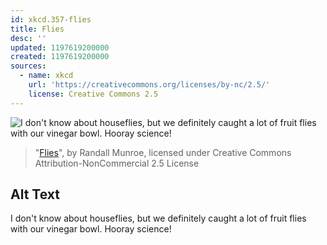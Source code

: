 ```yaml
---
id: xkcd.357-flies
title: Flies
desc: ''
updated: 1197619200000
created: 1197619200000
sources:
  - name: xkcd
    url: 'https://creativecommons.org/licenses/by-nc/2.5/'
    license: Creative Commons 2.5
---
```

![I don't know about houseflies, but we definitely caught a lot of fruit flies with our vinegar bowl.  Hooray science!](https://imgs.xkcd.com/comics/flies.png)
> "[Flies](https://xkcd.com/357/)", by Randall Munroe, licensed under Creative Commons Attribution-NonCommercial 2.5 License

## Alt Text
I don't know about houseflies, but we definitely caught a lot of fruit flies with our vinegar bowl.  Hooray science!
